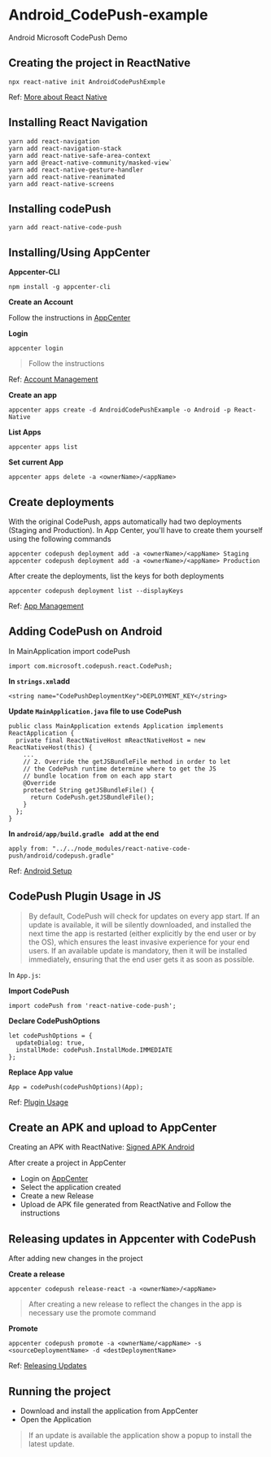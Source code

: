 # Android_CodePush-example
Android Microsoft CodePush Demo

## Creating the project in ReactNative

` npx react-native init AndroidCodePushExmple `

Ref: [More about React Native](https://facebook.github.io/react-native/docs/getting-started)

## Installing React Navigation

````
yarn add react-navigation
yarn add react-navigation-stack
yarn add react-native-safe-area-context
yarn add @react-native-community/masked-view`
yarn add react-native-gesture-handler
yarn add react-native-reanimated
yarn add react-native-screens
````

## Installing codePush

`yarn add react-native-code-push`

## Installing/Using AppCenter

**Appcenter-CLI**

`npm install -g appcenter-cli `

**Create an Account**

Follow the instructions in [AppCenter](https://appcenter.ms/apps)

**Login**

`appcenter login`
> Follow the instructions

Ref: [Account Management](https://docs.microsoft.com/en-us/appcenter/distribution/codepush/cli#account-management)

**Create an app**

`appcenter apps create -d AndroidCodePushExample -o Android -p React-Native`

**List Apps**

`appcenter apps list`

**Set current App**

`appcenter apps delete -a <ownerName>/<appName>`

## Create deployments

With the original CodePush, apps automatically had two deployments (Staging and Production). 
In App Center, you'll have to create them yourself using the following commands

````
appcenter codepush deployment add -a <ownerName>/<appName> Staging
appcenter codepush deployment add -a <ownerName>/<appName> Production

````

After create the deployments, list the keys for both deployments

`appcenter codepush deployment list --displayKeys `

Ref: [App Management](https://docs.microsoft.com/en-us/appcenter/distribution/codepush/cli#app-management)

## Adding CodePush on Android

In MainApplication import codePush

`import com.microsoft.codepush.react.CodePush; `

**In `strings.xml`add**

`<string name="CodePushDeploymentKey">DEPLOYMENT_KEY</string> `

**Update `MainApplication.java` file to use CodePush**

````
public class MainApplication extends Application implements ReactApplication {
  private final ReactNativeHost mReactNativeHost = new ReactNativeHost(this) {
    ...
  	// 2. Override the getJSBundleFile method in order to let
    // the CodePush runtime determine where to get the JS
    // bundle location from on each app start
    @Override
    protected String getJSBundleFile() {
      return CodePush.getJSBundleFile();
    }
  };
}

````

**In `android/app/build.gradle ` add at the end**

`apply from: "../../node_modules/react-native-code-push/android/codepush.gradle" `


Ref: [Android Setup](https://docs.microsoft.com/en-us/appcenter/distribution/codepush/react-native#android-setup)

## CodePush Plugin Usage in JS

> By default, CodePush will check for updates on every app start. If an update is available, it will be silently downloaded, 
and installed the next time the app is restarted (either explicitly by the end user or by the OS), which ensures the least 
invasive experience for your end users. If an available update is mandatory, then it will be installed immediately, ensuring 
that the end user gets it as soon as possible.

In `App.js`:

**Import CodePush**

`import codePush from 'react-native-code-push'; `

**Declare CodePushOptions**

````
let codePushOptions = {
  updateDialog: true,
  installMode: codePush.InstallMode.IMMEDIATE
};
````

**Replace App value**

`App = codePush(codePushOptions)(App);`

Ref: [Plugin Usage](https://docs.microsoft.com/en-us/appcenter/distribution/codepush/react-native#plugin-usage)

## Create an APK and upload to AppCenter

Creating an APK with ReactNative: [Signed APK Android](https://facebook.github.io/react-native/docs/signed-apk-android)

After create a project in AppCenter

- Login on [AppCenter](https://appcenter.ms)
- Select the application created
- Create a new Release
- Upload de APK file generated from ReactNative and Follow the instructions

## Releasing updates in Appcenter with CodePush

After adding new changes in the project

**Create a release**

`appcenter codepush release-react -a <ownerName>/<appName> `

> After creating a new release to reflect the changes in the app is necessary use the promote command

**Promote**

`appcenter codepush promote -a <ownerName/<appName> -s <sourceDeploymentName> -d <destDeploymentName>`

Ref: [Releasing Updates](https://docs.microsoft.com/en-us/appcenter/distribution/codepush/react-native#releasing-updates)


## Running the project
- Download and install the application from AppCenter
- Open the Application

>If an update is available the application show a popup to install the latest update.
